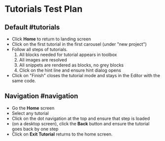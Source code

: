 # Tutorials Test Plan

## Default #tutorials

* Click **Home** to return to landing screen
* Click on the first tutorial in the first carousel (under "new project")
* Follow all steps of tutorials. 
    1. All blocks needed for tutorial appears in toolbox
    2. All images are resolved
    3. All snippets are rendered as blocks, no grey blocks
    4. Click on the hint line and ensure hint dialog opens
* Click on "Finish" closes the tutorial mode and stays in the Editor with the same code.

## Navigation #navigation

* Go the **Home** screen
* Select any tutorial
* Click on the dot navigation at the top and ensure that step is loaded
* (on a desktop screen), click the **Back** button and ensure the tutorial goes back by one step
* Click on **Exit Tutorial** returns to the home screen.